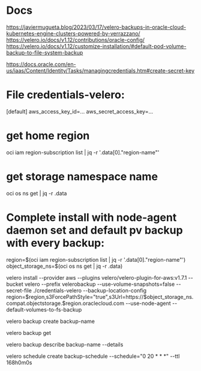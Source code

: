 # Docs
https://javiermugueta.blog/2023/03/17/velero-backups-in-oracle-cloud-kubernetes-engine-clusters-powered-by-verrazzano/
https://velero.io/docs/v1.12/contributions/oracle-config/
https://velero.io/docs/v1.12/customize-installation/#default-pod-volume-backup-to-file-system-backup

https://docs.oracle.com/en-us/iaas/Content/Identity/Tasks/managingcredentials.htm#create-secret-key

# File credentials-velero:
[default]
aws_access_key_id=...
aws_secret_access_key=...


# get home region
oci iam region-subscription list | jq -r '.data[0]."region-name"'

# get storage namespace name
oci os ns get | jq -r .data

# Complete install with node-agent daemon set and default pv backup with every backup:

region=$(oci iam region-subscription list | jq -r '.data[0]."region-name"')
object_storage_ns=$(oci os ns get | jq -r .data) 

velero install --provider aws --plugins velero/velero-plugin-for-aws:v1.7.1 --bucket velero --prefix velerobackup --use-volume-snapshots=false --secret-file ./credentials-velero --backup-location-config region=$region,s3ForcePathStyle="true",s3Url=https://$object_storage_ns.compat.objectstorage.$region.oraclecloud.com --use-node-agent --default-volumes-to-fs-backup

velero backup create backup-name

velero backup get 

velero backup describe backup-name --details

velero schedule create backup-schedule --schedule="0 20 * * *" --ttl 168h0m0s
